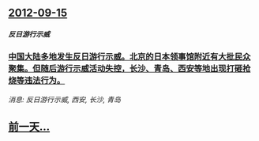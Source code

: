 ## [2012-09-15](/news/2012/09/15/index.md)

##### 反日游行示威
### [ 中国大陆多地发生反日游行示威。北京的日本领事馆附近有大批民众聚集。但随后游行示威活动失控，长沙、青岛、西安等地出现打砸抢烧等违法行为。](/news/2012/09/15/中国大陆多地发生反日游行示威-北京的日本领事馆附近有大批民众聚集-但随后游行示威活动失控-长沙-青岛-西安等地出现打砸.md)
_消息: 反日游行示威, 西安, 长沙, 青岛_

## [前一天...](/news/2012/09/14/index.md)

